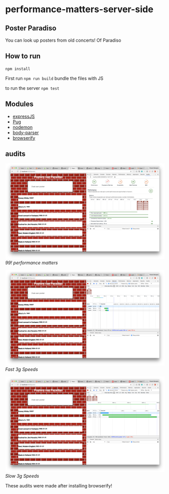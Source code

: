 # performance-matters-server-side

## Poster Paradiso
You can look up posters from old concerts! Of Paradiso

## How to run
`npm install`

First run
`npm run build`
bundle the files with JS

to run the server
`npm test`

## Modules
* [expressJS](https://expressjs.com/)
* [Pug](https://pugjs.org/api/getting-started.html)
* [nodemon](https://nodemon.io/)
* [body-parser](https://www.npmjs.com/package/body-parser)
* [browserify](http://browserify.org/)


## audits

![audit results!](docImages/audit.png)
_99! performance matters_

![audit results!](docImages/fast3g.png)
_Fast 3g Speeds_

![audit results!](docImages/slow3g.png)
_Slow 3g Speeds_


These audits were made after installing browserify!
